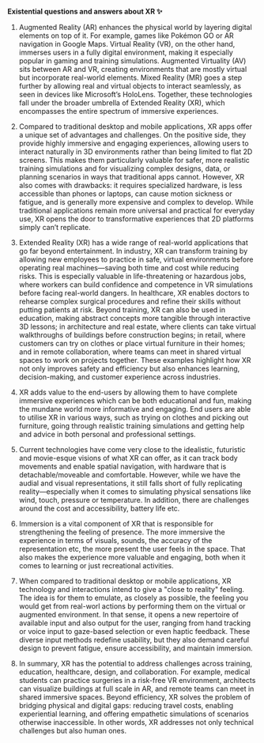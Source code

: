 **Existential questions and answers about XR  :sparkles:**

1. Augmented Reality (AR) enhances the physical world by layering digital elements on top of it. For example, games like Pokémon GO or AR navigation in Google Maps. Virtual Reality (VR), on the other hand, immerses users in a fully digital environment, making it especially popular in gaming and training simulations. Augmented Virtuality (AV) sits between AR and VR, creating environments that are mostly virtual but incorporate real-world elements. Mixed Reality (MR) goes a step further by allowing real and virtual objects to interact seamlessly, as seen in devices like Microsoft’s HoloLens. Together, these technologies fall under the broader umbrella of Extended Reality (XR), which encompasses the entire spectrum of immersive experiences.

2. Compared to traditional desktop and mobile applications, XR apps offer a unique set of advantages and challenges. On the positive side, they provide highly immersive and engaging experiences, allowing users to interact naturally in 3D environments rather than being limited to flat 2D screens. This makes them particularly valuable for safer, more realistic training simulations and for visualizing complex designs, data, or planning scenarios in ways that traditional apps cannot. However, XR also comes with drawbacks: it requires specialized hardware, is less accessible than phones or laptops, can cause motion sickness or fatigue, and is generally more expensive and complex to develop. While traditional applications remain more universal and practical for everyday use, XR opens the door to transformative experiences that 2D platforms simply can’t replicate.

3. Extended Reality (XR) has a wide range of real-world applications that go far beyond entertainment. In industry, XR can transform training by allowing new employees to practice in safe, virtual environments before operating real machines—saving both time and cost while reducing risks. This is especially valuable in life-threatening or hazardous jobs, where workers can build confidence and competence in VR simulations before facing real-world dangers. In healthcare, XR enables doctors to rehearse complex surgical procedures and refine their skills without putting patients at risk. Beyond training, XR can also be used in education, making abstract concepts more tangible through interactive 3D lessons; in architecture and real estate, where clients can take virtual walkthroughs of buildings before construction begins; in retail, where customers can try on clothes or place virtual furniture in their homes; and in remote collaboration, where teams can meet in shared virtual spaces to work on projects together. These examples highlight how XR not only improves safety and efficiency but also enhances learning, decision-making, and customer experience across industries.

4. XR adds value to the end-users by allowing them to have complete immersive experiences which can be both educational and fun, making the mundane world more  informative and engaging. End users are able to utilise XR in various ways, such as trying on clothes and picking out furniture, going through realistic training simulations and getting help and advice in both personal and professional settings.
   
5. Current technologies have come very close to the idealistic, futuristic and movie-esque visions of what XR can offer, as it can track body movements and enable spatial navigation, with hardware that is detachable/moveable and comfortable. However, while we have the audial and visual representations, it still falls short of fully replicating reality—especially when it comes to simulating physical sensations like wind, touch, pressure or temperature. In addition, there are challenges around the cost and accessibility, battery life etc.
   
6. Immersion is a vital component of XR that is responsible for strengthening the feeling of presence. The more immersive the experience in terms of visuals, sounds, the accuracy of the representation etc, the more present the user feels in the space. That also makes the experience more valuable and engaging, both when it comes to learning or just recreational activities. 

7. When compared to traditional desktop or mobile applications, XR technology and interactions intend to give a "close to reality" feeling. The idea is for them to emulate, as closely as possible, the feeling you would get from real-worl actions by performing them on the virtual or augmented environment. In that sense, it opens a new repertoire of available input and also output for the user, ranging from hand tracking or voice input to gaze-based selection or even haptic feedback. These diverse input methods redefine usability, but they also demand careful design to prevent fatigue, ensure accessibility, and maintain immersion.

8. In summary, XR has the potential to address challenges across training, education, healthcare, design, and collaboration. For example, medical students can practice surgeries in a risk-free VR environment, architects can visualize buildings at full scale in AR, and remote teams can meet in shared immersive spaces. Beyond efficiency, XR solves the problem of bridging physical and digital gaps: reducing travel costs, enabling experiential learning, and offering empathetic simulations of scenarios otherwise inaccessible. In other words, XR addresses not only technical challenges but also human ones.
